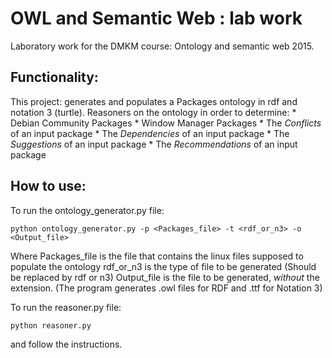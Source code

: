 OWL and Semantic Web : lab work
===============================

Laboratory work for the DMKM course: Ontology and semantic web 2015.

Functionality:
--------------
This project:
    generates and populates a Packages ontology in rdf and notation 3 (turtle).
    Reasoners on the ontology in order to determine:
    * Debian Community Packages
    * Window Manager Packages
    * The *Conflicts* of an input package
    * The *Dependencies* of an input package
    * The *Suggestions* of an input package
    * The *Recommendations* of an input package

How to use:
-----------
To run the ontology_generator.py file:
```
python ontology_generator.py -p <Packages_file> -t <rdf_or_n3> -o <Output_file>
```
Where Packages_file is the file that contains the linux files supposed to populate the ontology
rdf_or_n3 is the type of file to be generated (Should be replaced by rdf or n3)
Output_file is the file to be generated, *without* the extension. (The program generates .owl files for RDF and .ttf for Notation 3)

To run the reasoner.py file:
```
python reasoner.py
```
and follow the instructions.